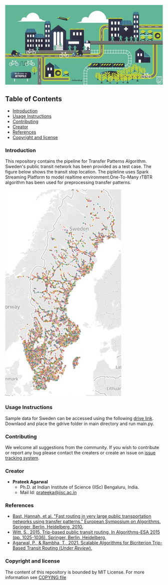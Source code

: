 ![TB1](logo.jpg)


## Table of Contents

- [Introduction](#Introduction)
- [Usage Instructions](#usage-instructions)
- [Contributing](#contributing)
- [Creator](#Creators)
- [References](#References)
- [Copyright and license](#Copyright-and-license)

### Introduction 
This repository contains the pipeline for Transfer Patterns Algorithm. Sweden's public transit network has been provided as a test case. The figure below shows the transit stop location. The pipleline uses Spark Streaming Platform to model realtime environment.One-To-Many rTBTR algorithm has been used for preprocessing transfer patterns.

![plot](sweden.jpg)



### Usage Instructions
Sample data for Sweden can be accessed using the following [drive link](https://drive.google.com/drive/folders/1RTqx_MxcKetXWlTGYNWFrk46ZnpmRTks?usp=sharing). Downlaod and place the gdrive folder in main directory and run main.py. 

### Contributing
We welcome all suggestions from the community. If you wish to contribute or report any bug please contact the creaters or create an issue on [issue tracking system](https://github.com/transnetlab/transit-routing/issues).

### Creator
- **Prateek Agarwal**
    - Ph.D. at Indian Institute of Science (IISc) Bengaluru, India.
    - Mail Id: prateeka@iisc.ac.in

### References

- [Bast, Hannah, et al. "Fast routing in very large public transportation networks using transfer patterns." European Symposium on Algorithms. Springer, Berlin, Heidelberg, 2010.](https://link.springer.com/chapter/10.1007/978-3-642-15775-2_25) 
- [Witt, S., 2015. Trip-based public transit routing. In Algorithms-ESA 2015 (pp. 1025-1036). Springer, Berlin, Heidelberg.](https://link.springer.com/chapter/10.1007/978-3-662-48350-3_85)
- [Agarwal, P., & Rambha, T., 2021. Scalable Algorithms for Bicriterion Trip-Based Transit Routing (_Under Review_).](https://arxiv.org/abs/2111.06654)

### Copyright and license
The content of this repository is bounded by MIT License. For more information see
[COPYING file](https://github.com/transnetlab/transit-routing/blob/main/LICENSE)
